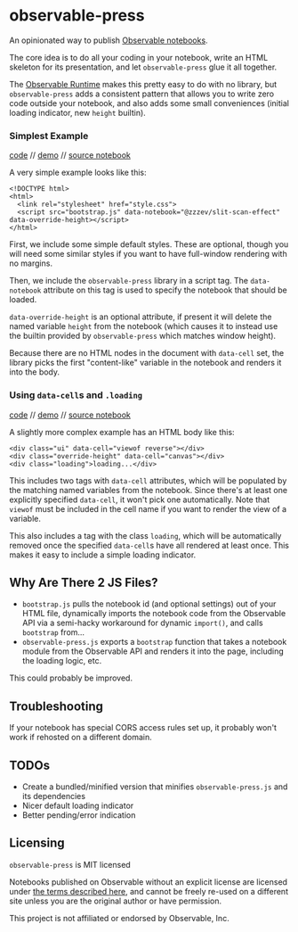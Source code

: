 # observable-press
An opinionated way to publish [Observable notebooks](//observablehq.com).

The core idea is to do all your coding in your notebook, write an HTML skeleton for its presentation, and let `observable-press` glue it all together.

The [Observable Runtime](https://github.com/observablehq/runtime) makes this pretty easy to do with no library, but `observable-press` adds a consistent pattern that allows you to write zero code outside your notebook, and also adds some small conveniences (initial loading indicator, new `height` builtin).

### Simplest Example

[code](examples/simple/index.html) // [demo](https://zzzev.github.io/observable-press/examples/simple) // [source notebook](//observablehq.com/@zzzev/slit-scan-effect)

A very simple example looks like this:
```
<!DOCTYPE html>
<html>
  <link rel="stylesheet" href="style.css">
  <script src="bootstrap.js" data-notebook="@zzzev/slit-scan-effect" data-override-height></script>
</html>
```

First, we include some simple default styles. These are optional, though you will need some similar styles if you want to have full-window rendering with no margins.

Then, we include the `observable-press` library in a script tag. The `data-notebook` attribute on this tag is used to specify the notebook that should be loaded. 

`data-override-height` is an optional attribute, if present it will delete the named variable `height` from the notebook (which causes it to instead use the builtin provided by `observable-press` which matches window height).

Because there are no HTML nodes in the document with `data-cell` set, the library picks the first "content-like" variable in the notebook and renders it into the body.

### Using `data-cell`s and `.loading`

[code](examples/simple-ui/index.html) // [demo](https://zzzev.github.io/observable-press/examples/simple-ui) // [source notebook](//observablehq.com/@zzzev/reversable-zoom)

A slightly more complex example has an HTML body like this:
```
<div class="ui" data-cell="viewof reverse"></div>
<div class="override-height" data-cell="canvas"></div>
<div class="loading">loading...</div>
```

This includes two tags with `data-cell` attributes, which will be populated by the matching named variables from the notebook. Since there's at least one explicitly specified `data-cell`, it won't pick one automatically. Note that `viewof` must be included in the cell name if you want to render the view of a variable.

This also includes a tag with the class `loading`, which will be automatically removed once the specified `data-cell`s have all rendered at least once. This makes it easy to include a simple loading indicator.

## Why Are There 2 JS Files?
- `bootstrap.js` pulls the notebook id (and optional settings) out of your HTML file, dynamically imports the notebook code from the Observable API via a semi-hacky workaround for dynamic `import()`, and calls `bootstrap` from...
- `observable-press.js` exports a `bootstrap` function that takes a notebook module from the Observable API and renders it into the page, including the loading logic, etc.

This could probably be improved.

## Troubleshooting
If your notebook has special CORS access rules set up, it probably won't work if rehosted on a different domain.

## TODOs
- Create a bundled/minified version that minifies `observable-press.js` and its dependencies
- Nicer default loading indicator
- Better pending/error indication

## Licensing
`observable-press` is MIT licensed

Notebooks published on Observable without an explicit license are licensed under [the terms described here](https://observablehq.com/terms-of-service), and cannot be freely re-used on a different site unless you are the original author or have permission.

This project is not affiliated or endorsed by Observable, Inc.
